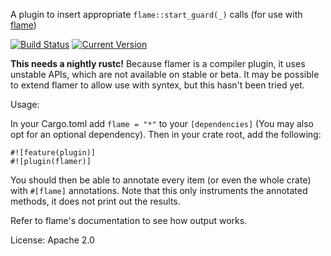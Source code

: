 A plugin to insert appropriate `flame::start_guard(_)` calls (for use with [flame](https://github.com/TyOverby/flame))

[![Build Status](https://travis-ci.org/llogiq/flamer.svg)](https://travis-ci.org/llogiq/flamer) 
[![Current Version](http://meritbadge.herokuapp.com/flamer)](https://crates.io/crates/flamer)

**This needs a nightly rustc!** Because flamer is a compiler plugin, it uses unstable APIs, which are not available on stable or beta. It may be possible to extend flamer to allow use with syntex, but this hasn't been tried yet.

Usage:

In your Cargo.toml add `flame = "*"` to your `[dependencies]` (You may also opt for an optional dependency). Then in your crate root, add the following:

```
#![feature(plugin)]
#![plugin(flamer)]
```

You should then be able to annotate every item (or even the whole crate) with `#[flame]` annotations. Note that this only instruments the annotated methods, it does not print out the results.

Refer to flame's documentation to see how output works.

License: Apache 2.0

